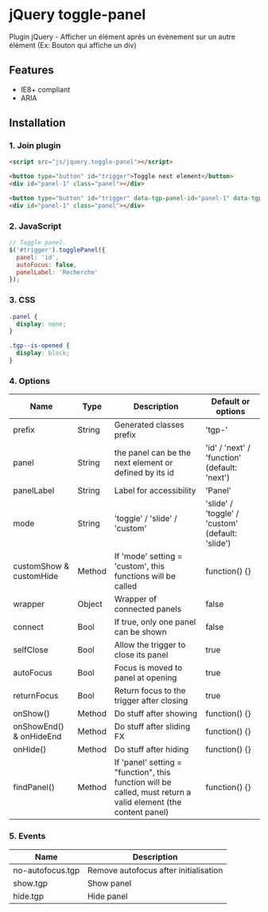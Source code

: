 # jQuery toggle-panel

Plugin jQuery - Afficher un élément aprés un évènement sur un autre élément
(Ex: Bouton qui affiche un div)

## Features

* IE8+ compliant
* ARIA




## Installation

### 1. Join plugin

```html
<script src="js/jquery.toggle-panel"></script>
```

```html
<button type="button" id="trigger">Toggle next element</button>
<div id="panel-1" class="panel"></div>

<button type="button" id="trigger" data-tgp-panel-id="panel-1" data-tgp-opened="true">Toggle id="panel-1"</button>
<div id="panel-1" class="panel"></div>
```



### 2. JavaScript

```js
// Toggle panel.
$('#trigger').togglePanel({
  panel: 'id',
  autoFocus: false,
  panelLabel: 'Recherche'
});
```



### 3. CSS

```css
.panel {
  display: none;
}

.tgp--is-opened {
  display: block;
}
```



### 4. Options

Name                    | Type   | Description                                             | Default or options
------------------------|--------|---------------------------------------------------------|-------------------
prefix                  | String | Generated classes prefix                                | 'tgp-'
panel                   | String | the panel can be the next element or defined by its id  | 'id' / 'next' / 'function' (default: 'next')
panelLabel              | String | Label for accessibility                                 | 'Panel'
mode                    | String | 'toggle' / 'slide' / 'custom'                           | 'slide' / 'toggle' / 'custom' (default: 'slide')
customShow & customHide | Method | If 'mode' setting = 'custom', this functions will be called | function() {}
wrapper                 | Object | Wrapper of connected panels                             | false
connect                 | Bool   | If true, only one panel can be shown                    | false
selfClose               | Bool   | Allow the trigger to close its panel                    | true
autoFocus               | Bool   | Focus is moved to panel at opening                      | true
returnFocus             | Bool   | Return focus to the trigger after closing               | true
onShow()                | Method | Do stuff after showing                                  | function() {}
onShowEnd() & onHideEnd | Method | Do stuff after sliding FX                               | function() {}
onHide()                | Method | Do stuff after hiding                                   | function() {}
findPanel()             | Method | If 'panel' setting = "function", this function will be called, must return a valid element (the content panel) | function() {}


### 5. Events

Name                 | Description
---------------------|----------------------------------------
no-autofocus.tgp     | Remove autofocus after initialisation
show.tgp             | Show panel
hide.tgp             | Hide panel

